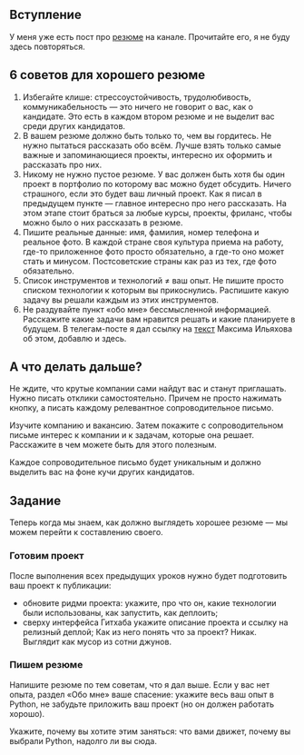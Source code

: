 ## Вступление

У меня уже есть пост про [резюме](https://t.me/startupsandhypes/358) на канале. Прочитайте его, я не буду здесь повторяться.

## 6 cоветов для хорошего резюме
1. Избегайте клише: стрессоустойчивость, трудолюбивость, коммуникабельность — это ничего не говорит о вас, как о кандидате. Это есть в каждом втором резюме и не выделит вас среди других кандидатов.
2. В вашем резюме должно быть только то, чем вы гордитесь. Не нужно пытаться рассказать обо всём. Лучше взять только самые важные и запоминающиеся проекты, интересно их оформить и рассказать про них. 
3. Никому не нужно пустое резюме. У вас должен быть хотя бы один проект в портфолио по которому вас можно будет обсудить. Ничего страшного, если это будет ваш личный проект. Как я писал в предыдущем пункте — главное интересно про него рассказать. На этом этапе стоит браться за любые курсы, проекты, фриланс, чтобы можно было о них рассказать в резюме.
4. Пишите реальные данные: имя, фамилия, номер телефона и реальное фото. В каждой стране своя культура приема на работу, где-то приложенное фото просто обязательно, а где-то оно может стать и минусом. Постсоветские страны как раз из тех, где фото обязательно. 
5. Список инструментов и технологий ≠ ваш опыт. Не пишите просто списком технологии к которым вы прикоснулись. Распишите какую задачу вы решали каждым из этих инструментов. 
6. Не раздувайте пункт «обо мне» бессмысленной информацией. Расскажите какие задачи вам нравится решать и какие планируете в будущем. В телегам-посте я дал ссылку на [текст](https://vc.ru/8750-about-myself) Максима Ильяхова об этом, добавлю и здесь.

## А что делать дальше?
Не ждите, что крутые компании сами найдут вас и станут приглашать. Нужно писать отклики самостоятельно. Причем не просто нажимать кнопку, а писать каждому релевантное сопроводительное письмо.   
  
Изучите компанию и вакансию. Затем покажите с сопроводительном письме интерес к компании и к задачам, которые она решает. Расскажите в чем можете быть для этого полезным.

Каждое сопроводительное письмо будет уникальным и должно выделить вас на фоне кучи других кандидатов. 

##  Задание 
Теперь когда мы знаем, как должно выглядеть хорошее резюме — мы можем перейти к составлению своего.

### Готовим проект
После выполнения всех предыдущих уроков нужно будет подготовить ваш проект к публикации:
- обновите ридми проекта: укажите, про что он, какие технологии были использованы, как запустить, как деплоить;
- сверху интерфейса Гитхаба укажите описание проекта и ссылку на релизный деплой;
Как из него понять что за проект? Никак. Выглядит как мусор из сотни джунов.

### Пишем резюме

Напишите резюме по тем советам, что я дал выше. Если у вас нет опыта, раздел «Обо мне» ваше спасение: укажите весь ваш опыт в Python, не забудьте приложить ваш проект (но он должен работать хорошо).

Укажите, почему вы хотите этим заняться: что вами движет, почему вы выбрали Python, надолго ли вы сюда.

